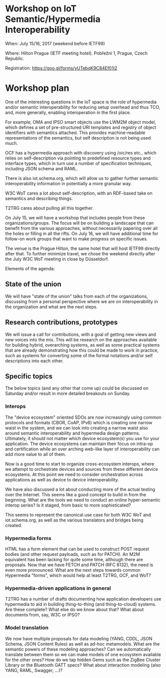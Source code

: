 # Workshop on IoT Semantic/Hypermedia Interoperability

When: July 15/16, 2017 (weekend before IETF99)

Where: Hilton Prague (IETF meeting hotel). Pobřežní 1, Prague, Czech Republic. 

Registration: https://goo.gl/forms/yUTebqK9C84Ef01i2

# Workshop plan

One of the interesting questions in the IoT space is the role of
hypermedia and/or semantic interoperability for reducing setup
overhead and thus TCO, and, more generally, enabling interoperation in
the first place.

For example, OMA and IPSO smart objects use the LWM2M object model,
which defines a set of pre-structured URI templates and registry of
object identifiers with semantics attached. This provides 
machine-readable representations of the semantics, but self description is
not being used much.

OCF has a hypermedia approach with discovery using /oic/res etc.,
which relies on self-description via pointing to predefined resource
types and interface types, which in turn use a number of specification
techniques, including JSON schema and RAML.

There is also iot.schema.org, which will allow us to gather further
semantic interoperability information in potentially a more granular
way.

W3C WoT cares a lot about self-description, with an RDF-based take on
semantics and describing things.

T2TRG cares about pulling all this together.

On July 15, we will have a workshop that includes people from these
organizations/groups.  The focus will be on building a landscape that
can benefit from the various approaches, without necessarily papering
over all the holes or filling in all the rifts.  On July 16, we will
have additional time for follow-on work groups that want to make
progress on specific issues.

The venue is the Prague Hilton, the same hotel that will host IETF99
directly after that.  To further minimize travel, we chose the weekend
directly after the July W3C WoT meeting in close by Düsseldorf.

Elements of the agenda:

## State of the union

We will have "state of the union" talks from each of the
organizations, discussing from a personal perspective where we are on
interoperability in the organization and what are the next steps.

## Research contributions, prototypes

We will issue a call for contributions, with a goal of getting new
views and new voices into the mix.  This will be research on the
approaches available for building hybrid, overarching systems, as well
as some practical systems that are already demonstrating how this
could be made to work in practice, such as systems for converting some
of the formal notations and/or self descriptions into each other.

## Specific topics

The below topics (and any other that come up) could be discussed on
Saturday and/or result in more detailed breakouts on Sunday.

### Interops

The "device ecosystem" oriented SDOs are now increasingly using common
protocols and formats (CBOR, CoAP, IPv6) which is creating one narrow
waist in the system, and we can look into creating a narrow waist also
around semantic interoperability and hypermedia design patterns.
Ultimately, it should not matter which device ecosystem(s) you use for
your application.  The device ecosystems can maintain their focus on
intra-op and certification while  an over arching web-like layer of
interoperability can add more value to all of them.

Now is a good time to start to organize cross-ecosystem interops,
where we attempt to orchestrate devices and sources from these
different device ecosystems. At this point we need to consider
orchestration across applications as well as device to device
interoperability.

We have also discussed a lot about conducting more of the actual
testing over the Internet. This seems like a good concept to build in
from the beginning. What are the tools we need to conduct an online
hyper-semantic interop series? Is it staged, from basic to more
sophisticated?

This seems to represent the canonical use case for both W3C WoT and
iot.schema.org, as well as the various translators and bridges being
created.

### Hypermedia forms

HTML has a form element that can be used to construct POST request
bodies (and other request payloads, such as for PATCH).  An M2M
equivalent has been lacking for quite some time, although there are
proposals.  Now that we have FETCH and PATCH (RFC 8132), the need is
even more pronounced.  What are the next steps towards common
Hypermedia "forms", which would help at least T2TRG, OCF, and WoT?

### Hypermedia-driven applications in general

T2TRG has a number of drafts documenting how application developers
use hypermedia to aid in building thing-to-thing (and thing-to-cloud)
systems.  Are these complete?  What else do we know about that? What
about documents from, say, W3C or IPSO?

### Model translation

We now have multiple proposals for data modeling (YANG, CDDL, JSON
Schema, JSON Content Rules) as well as ad-hoc metamodels.  What are
the semantic powers of these modeling approaches?  Can we
automatically translate between them so we can make models of one
ecosystem available for the other ones?  How do we tap hidden Gems
such as the ZigBee Cluster Library or the Bluetooth GATT specs? What
about interaction modeling (also YANG, RAML, Swagger, ...)?
